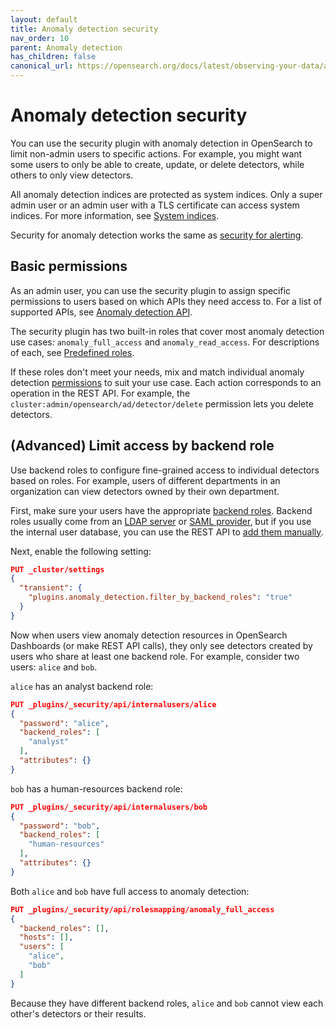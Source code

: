 ```yaml
---
layout: default
title: Anomaly detection security
nav_order: 10
parent: Anomaly detection
has_children: false
canonical_url: https://opensearch.org/docs/latest/observing-your-data/ad/security/
---
```


# Anomaly detection security

You can use the security plugin with anomaly detection in OpenSearch to limit non-admin users to specific actions. For example, you might want some users to only be able to create, update, or delete detectors, while others to only view detectors.

All anomaly detection indices are protected as system indices. Only a super admin user or an admin user with a TLS certificate can access system indices. For more information, see [System indices]({{site.url}}{{site.baseurl}}/security-plugin/configuration/system-indices/).


Security for anomaly detection works the same as [security for alerting]({{site.url}}{{site.baseurl}}/monitoring-plugins/alerting/security/).

## Basic permissions

As an admin user, you can use the security plugin to assign specific permissions to users based on which APIs they need access to. For a list of supported APIs, see [Anomaly detection API]({{site.url}}{{site.baseurl}}/monitoring-plugins/ad/api/).

The security plugin has two built-in roles that cover most anomaly detection use cases: `anomaly_full_access` and `anomaly_read_access`. For descriptions of each, see [Predefined roles]({{site.url}}{{site.baseurl}}/security-plugin/access-control/users-roles#predefined-roles).

If these roles don't meet your needs, mix and match individual anomaly detection [permissions]({{site.url}}{{site.baseurl}}/security-plugin/access-control/permissions/) to suit your use case. Each action corresponds to an operation in the REST API. For example, the `cluster:admin/opensearch/ad/detector/delete` permission lets you delete detectors.

## (Advanced) Limit access by backend role

Use backend roles to configure fine-grained access to individual detectors based on roles. For example, users of different departments in an organization can view detectors owned by their own department.

First, make sure your users have the appropriate [backend roles]({{site.url}}{{site.baseurl}}/security-plugin/access-control/index/). Backend roles usually come from an [LDAP server]({{site.url}}{{site.baseurl}}/security-plugin/configuration/ldap/) or [SAML provider]({{site.url}}{{site.baseurl}}/security-plugin/configuration/saml/), but if you use the internal user database, you can use the REST API to [add them manually]({{site.url}}{{site.baseurl}}/security-plugin/access-control/api#create-user).

Next, enable the following setting:

```json
PUT _cluster/settings
{
  "transient": {
    "plugins.anomaly_detection.filter_by_backend_roles": "true"
  }
}
```

Now when users view anomaly detection resources in OpenSearch Dashboards (or make REST API calls), they only see detectors created by users who share at least one backend role.
For example, consider two users: `alice` and `bob`.

`alice` has an analyst backend role:

```json
PUT _plugins/_security/api/internalusers/alice
{
  "password": "alice",
  "backend_roles": [
    "analyst"
  ],
  "attributes": {}
}
```

`bob` has a human-resources backend role:

```json
PUT _plugins/_security/api/internalusers/bob
{
  "password": "bob",
  "backend_roles": [
    "human-resources"
  ],
  "attributes": {}
}
```

Both `alice` and `bob` have full access to anomaly detection:

```json
PUT _plugins/_security/api/rolesmapping/anomaly_full_access
{
  "backend_roles": [],
  "hosts": [],
  "users": [
    "alice",
    "bob"
  ]
}
```

Because they have different backend roles, `alice` and `bob` cannot view each other's detectors or their results.
